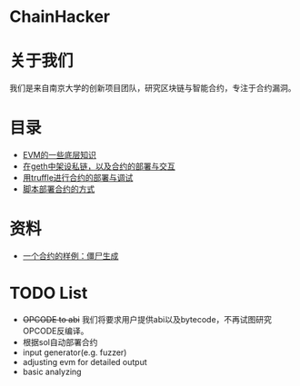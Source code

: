 # ChainHacker

# 关于我们
我们是来自南京大学的创新项目团队，研究区块链与智能合约，专注于合约漏洞。

# 目录
* [EVM的一些底层知识](https://github.com/Chirachiino/ChainHacker/blob/master/OPCODE_to_abi.md)
* [在geth中架设私链，以及合约的部署与交互](https://github.com/Chirachiino/ChainHacker/blob/master/deploy_private_chain.md)
* [用truffle进行合约的部署与调试](https://github.com/Chirachiino/ChainHacker/blob/master/truffle.md)
* [脚本部署合约的方式](https://github.com/Chirachiino/ChainHacker/blob/master/deploy_shell.md)

# 资料
* [一个合约的样例：僵尸生成](https://github.com/Chirachiino/ChainHacker/blob/master/zombie.sol)

# TODO List
* ~~OPCODE to abi~~ 我们将要求用户提供abi以及bytecode，不再试图研究OPCODE反编译。
* 根据sol自动部署合约
* input generator(e.g. fuzzer)
* adjusting evm for detailed output
* basic analyzing
